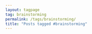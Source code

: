 ```yaml
---
layout: tagpage
tag: brainstorming
permalink: /tags/brainstorming/
title: "Posts tagged #brainstorming"
---
```

